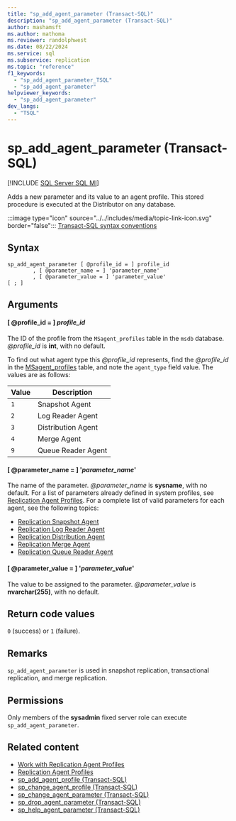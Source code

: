 ```yaml
---
title: "sp_add_agent_parameter (Transact-SQL)"
description: "sp_add_agent_parameter (Transact-SQL)"
author: mashamsft
ms.author: mathoma
ms.reviewer: randolphwest
ms.date: 08/22/2024
ms.service: sql
ms.subservice: replication
ms.topic: "reference"
f1_keywords:
  - "sp_add_agent_parameter_TSQL"
  - "sp_add_agent_parameter"
helpviewer_keywords:
  - "sp_add_agent_parameter"
dev_langs:
  - "TSQL"
---
```

# sp_add_agent_parameter (Transact-SQL)

[!INCLUDE [SQL Server SQL MI](../../includes/applies-to-version/sql-asdbmi.md)]

Adds a new parameter and its value to an agent profile. This stored procedure is executed at the Distributor on any database.

:::image type="icon" source="../../includes/media/topic-link-icon.svg" border="false"::: [Transact-SQL syntax conventions](../../t-sql/language-elements/transact-sql-syntax-conventions-transact-sql.md)

## Syntax

```syntaxsql
sp_add_agent_parameter [ @profile_id = ] profile_id
        , [ @parameter_name = ] 'parameter_name'
        , [ @parameter_value = ] 'parameter_value'
[ ; ]
```

## Arguments

#### [ @profile_id = ] *profile_id*

The ID of the profile from the `MSagent_profiles` table in the `msdb` database. *@profile_id* is **int**, with no default.

To find out what agent type this *@profile_id* represents, find the *@profile_id* in the [MSagent_profiles](../system-tables/msagent-profiles-transact-sql.md) table, and note the `agent_type` field value. The values are as follows:

| Value | Description |
| --- | --- |
| `1` | Snapshot Agent |
| `2` | Log Reader Agent |
| `3` | Distribution Agent |
| `4` | Merge Agent |
| `9` | Queue Reader Agent |

#### [ @parameter_name = ] '*parameter_name*'

The name of the parameter. *@parameter_name* is **sysname**, with no default. For a list of parameters already defined in system profiles, see [Replication Agent Profiles](../replication/agents/replication-agent-profiles.md). For a complete list of valid parameters for each agent, see the following topics:

- [Replication Snapshot Agent](../replication/agents/replication-snapshot-agent.md)
- [Replication Log Reader Agent](../replication/agents/replication-log-reader-agent.md)
- [Replication Distribution Agent](../replication/agents/replication-distribution-agent.md)
- [Replication Merge Agent](../replication/agents/replication-merge-agent.md)
- [Replication Queue Reader Agent](../replication/agents/replication-queue-reader-agent.md)

#### [ @parameter_value = ] '*parameter_value*'

The value to be assigned to the parameter. *@parameter_value* is **nvarchar(255)**, with no default.

## Return code values

`0` (success) or `1` (failure).

## Remarks

`sp_add_agent_parameter` is used in snapshot replication, transactional replication, and merge replication.

## Permissions

Only members of the **sysadmin** fixed server role can execute `sp_add_agent_parameter`.

## Related content

- [Work with Replication Agent Profiles](../replication/agents/work-with-replication-agent-profiles.md)
- [Replication Agent Profiles](../replication/agents/replication-agent-profiles.md)
- [sp_add_agent_profile (Transact-SQL)](sp-add-agent-profile-transact-sql.md)
- [sp_change_agent_profile (Transact-SQL)](sp-change-agent-profile-transact-sql.md)
- [sp_change_agent_parameter (Transact-SQL)](sp-change-agent-parameter-transact-sql.md)
- [sp_drop_agent_parameter (Transact-SQL)](sp-drop-agent-parameter-transact-sql.md)
- [sp_help_agent_parameter (Transact-SQL)](sp-help-agent-parameter-transact-sql.md)
